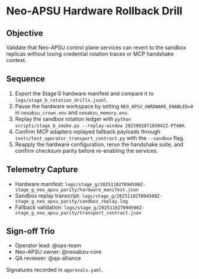# Neo-APSU Hardware Rollback Drill

## Objective
Validate that Neo-APSU control plane services can revert to the sandbox replicas without losing credential rotation traces or MCP handshake context.

## Sequence
1. Export the Stage G hardware manifest and compare it to `logs/stage_b_rotation_drills.jsonl`.
2. Pause the hardware workspace by setting `NEO_APSU_HARDWARE_ENABLED=0` in `neoabzu_crown.env` and `neoabzu_memory.env`.
3. Replay the sandbox rotation ledger with `python scripts/stage_b_smoke.py --replay-window 20250926T183842Z-PT48H`.
4. Confirm MCP adapters replayed fallback payloads through `tests/test_operator_transport_contract.py` with the `--sandbox` flag.
5. Reapply the hardware configuration, rerun the handshake suite, and confirm checksum parity before re-enabling the services.

## Telemetry Capture
- Hardware manifest: `logs/stage_g/20251102T094500Z-stage_g_neo_apsu_parity/hardware_manifest.json`
- Sandbox replay transcript: `logs/stage_g/20251102T094500Z-stage_g_neo_apsu_parity/sandbox_replay.log`
- Fallback validation: `logs/stage_g/20251102T094500Z-stage_g_neo_apsu_parity/transport_contract.json`

## Sign-off Trio
- Operator lead: @ops-team
- Neo-APSU owner: @neoabzu-core
- QA reviewer: @qa-alliance

Signatures recorded in `approvals.yaml`.
